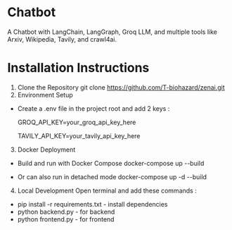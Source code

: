 # Chatbot
A Chatbot with LangChain, LangGraph, Groq LLM, and multiple tools like Arxiv, Wikipedia, Tavily, and crawl4ai. 

# Installation Instructions
1. Clone the Repository
git clone https://github.com/T-biohazard/zenai.git
2. Environment Setup
- Create a .env file in the project root and add 2 keys :

  GROQ_API_KEY=your_groq_api_key_here

  TAVILY_API_KEY=your_tavily_api_key_here

3. Docker Deployment
- Build and run with Docker Compose
docker-compose up --build

- Or can also run in detached mode
docker-compose up -d --build

4. Local Development
 Open terminal and add these commands :

- pip install -r requirements.txt - install dependencies
- python backend.py - for backend
- python frontend.py - for frontend
